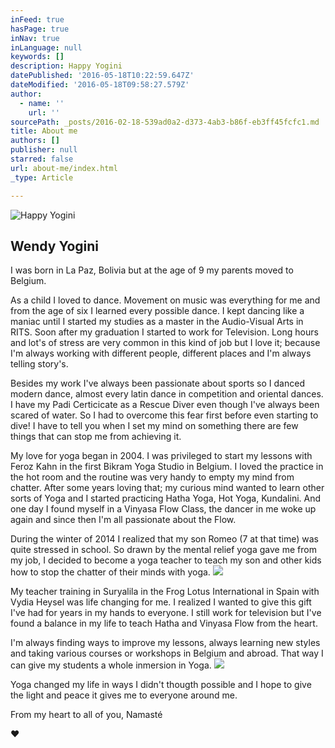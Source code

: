 ```yaml
---
inFeed: true
hasPage: true
inNav: true
inLanguage: null
keywords: []
description: Happy Yogini
datePublished: '2016-05-18T10:22:59.647Z'
dateModified: '2016-05-18T09:58:27.579Z'
author:
  - name: ''
    url: ''
sourcePath: _posts/2016-02-18-539ad0a2-d373-4ab3-b86f-eb3ff45fcfc1.md
title: About me
authors: []
publisher: null
starred: false
url: about-me/index.html
_type: Article

---
```

![Happy Yogini](https://the-grid-user-content.s3-us-west-2.amazonaws.com/3216c277-f8d1-4b79-995b-5a8fa75a828d.jpg)

## Wendy Yogini

I was born in La Paz, Bolivia but at the age of 9 my parents moved to Belgium.

As a child I loved to dance. Movement on music was everything for me and from the age of six I learned every possible dance. I kept dancing like a maniac until I started my studies as a master in the Audio-Visual Arts in RITS. Soon after my graduation I started to work for Television. Long hours and lot's of stress are very common in this kind of job but I love it; because I'm always working with different people, different places and I'm always telling story's.

Besides my work I've always been passionate about sports so I danced modern dance, almost every latin dance in competition and oriental dances. I have my Padi Certicicate as a Rescue Diver even though I've always been scared of water. So I had to overcome this fear first before even starting to dive! I have to tell you when I set my mind on something there are few things that can stop me from achieving it.

My love for yoga began in 2004\. I was privileged to start my lessons with Feroz Kahn in the first Bikram Yoga Studio in Belgium. I loved the practice in the hot room and the routine was very handy to empty my mind from chatter. After some years loving that; my curious mind wanted to learn other sorts of Yoga and I started practicing Hatha Yoga, Hot Yoga, Kundalini. And one day I found myself in a Vinyasa Flow Class, the dancer in me woke up again and since then I'm all passionate about the Flow.

During the winter of 2014 I realized that my son Romeo (7 at that time) was quite stressed in school. So drawn by the mental relief yoga gave me from my job, I decided to become a yoga teacher to teach my son and other kids how to stop the chatter of their minds with yoga.
![](https://s3-us-west-2.amazonaws.com/the-grid-img/p/517d8f88f346aa154b98428b464a3f097c51c2e5.jpg)

My teacher training in Suryalila in the Frog Lotus International in Spain with Vydia Heysel was life changing for me. I realized I wanted to give this gift I've had for years in my hands to everyone. I still work for television but I've found a balance in my life to teach Hatha and Vinyasa Flow from the heart.

I'm always finding ways to improve my lessons, always learning new styles and taking various courses or workshops in Belgium and abroad. That way I can give my students a whole inmersion in Yoga.
![](https://s3-us-west-2.amazonaws.com/the-grid-img/p/4365779d75063a7e2789c9b971ad9dd14d555fbb.jpg)

Yoga changed my life in ways I didn't thougth possible and I hope to give the light and peace it gives me to everyone around me.

From my heart to all of you, Namasté

♥